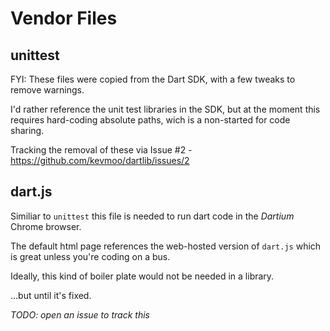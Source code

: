 # Vendor Files

## unittest

FYI: These files were copied from the Dart SDK, with a few tweaks to remove warnings.

I'd rather reference the unit test libraries in the SDK, but at the moment this requires hard-coding absolute paths, wich is a non-started for code sharing.

Tracking the removal of these via Issue #2 - https://github.com/kevmoo/dartlib/issues/2

## dart.js

Similiar to `unittest` this file is needed to run dart code in the _Dartium_ Chrome browser.

The default html page references the web-hosted version of `dart.js` which is great unless you're coding on a bus.

Ideally, this kind of boiler plate would not be needed in a library.

...but until it's fixed.

*TODO: open an issue to track this*
